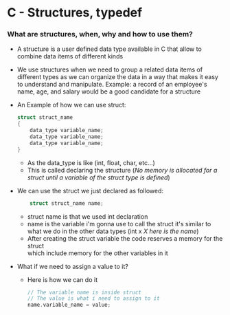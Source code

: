 # C - Structures, typedef
### What are structures, when, why and how to use them?
- A structure is a user defined data type available
  in C that allow to combine data items of different kinds

- We use structures when we need to group a related data items
  of different types as we can organize the data in a way that
  makes it easy to understand and manipulate. 
  Example: a record of an employee's name, age, and salary 
  would be a good candidate for a structure

- An Example of how we can use struct:
	```c
	struct struct_name
	{
		data_type variable_name;
		data_type variable_name;
		data_type variable_name;
	}
	```
	- As the data_type is like (int, float, char, etc...)
	- This is called declaring the structure (_No memory is allocated for a struct_ 
	  _until a variable of the struct type is defined_)
- We can use the struct we just declared as followed:
	```c
		struct struct_name name;
	```
	- struct name is that we used int declaration
	- name is the variable i'm gonna use to call the struct
	  it's similar to what we do in the other data types (int x _X here is the name_)
	- After creating the struct variable the code reserves a memory for the struct	
	  which include memory for the other variables in it
- What if we need to assign a value to it?
	- Here is how we can do it
		```c
		// The variable name is inside struct
		// The value is what i need to assign to it
		name.variable_name = value;
		```








	 
